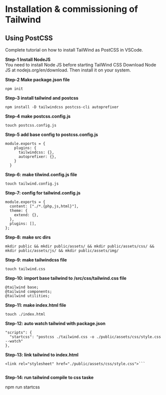 # Installation &amp; commissioning of Tailwind 
## Using PostCSS
Complete tutorial on how to install TailWind as PostCSS in VSCode. 
  
**Step-1 Install NodeJS**  
You need to install Node JS before starting TailWind CSS Download Node JS at nodejs.org/en/download. Then install it on your system.  
  
**Step-2 Make package.json file**
```
npm init
```
  
**Step-3 install tailwind and postcss**
```
npm install -D tailwindcss postcss-cli autoprefixer
```
  
**Step-4 make postcss.config.js**
```
touch postcss.config.js
```
  
**Step-5 add base config to postcss.config.js**
```
module.exports = {
    plugins: {
      tailwindcss: {},
      autoprefixer: {},
    }
  }
```
  
**Step-6: make tilwind.config.js file**
```
touch tailwind.config.js
```
  
**Step-7: config for tailwind.config.js**
```
module.exports = {
  content: ["./*.{php,js,html}"],
  theme: {
    extend: {},
  },
  plugins: [],
};
```
  
**Step-8: make src dirs**
```
mkdir public && mkdir public/assets/ && mkdir public/assets/css/ && mkdir public/assets/js/ && mkdir public/assets/img/
```
  
**Step-9: make tailwindcss file**
```
touch tailwind.css 
```
  
**Step-10: import base tailwind to /src/css/tailwind.css file**
```
@tailwind base;
@tailwind components;
@tailwind utilities;
```
  
**Step-11: make index.html file**
```
touch ./index.html
```
  
**Step-12: auto watch tailwind with package.json**
```
"scripts": {
  "startcss": "postcss ./tailwind.css -o ./public/assets/css/style.css --watch"
},
```
  
**Step-13: link tailwind to index.html**
```
<link rel="stylesheet" href="./public/assets/css/style.css">```
  
```
**Step-14: run tailwind compile to css taske**

npm run startcss
```



